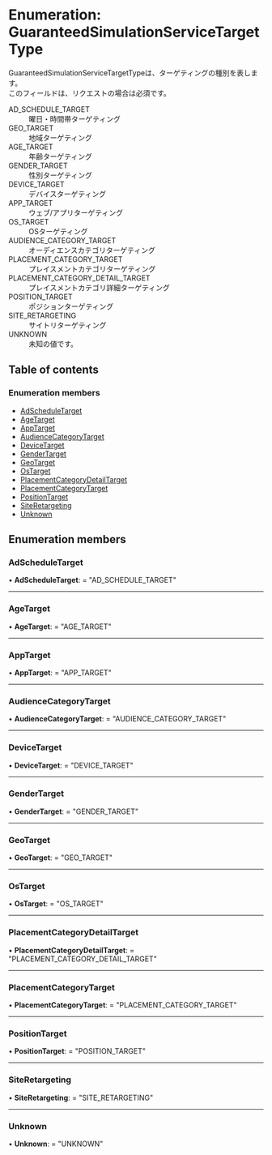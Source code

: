 # Enumeration: GuaranteedSimulationServiceTargetType


<div lang=\"ja\"> GuaranteedSimulationServiceTargetTypeは、ターゲティングの種別を表します。<br> このフィールドは、リクエストの場合は必須です。 </div>  <dl class=term>   <dt class=\"term__item\">AD_SCHEDULE_TARGET</dt>   <dd class=\"term__desc\"><span lang=\"ja\">曜日・時間帯ターゲティング</span></dd>   <dt class=\"term__item\">GEO_TARGET</dt>   <dd class=\"term__desc\"><span lang=\"ja\">地域ターゲティング</span></dd>   <dt class=\"term__item\">AGE_TARGET</dt>   <dd class=\"term__desc\"><span lang=\"ja\">年齢ターゲティング</span></dd>   <dt class=\"term__item\">GENDER_TARGET</dt>   <dd class=\"term__desc\"><span lang=\"ja\">性別ターゲティング</span></dd>   <dt class=\"term__item\">DEVICE_TARGET</dt>   <dd class=\"term__desc\"><span lang=\"ja\">デバイスターゲティング</span></dd>   <dt class=\"term__item\">APP_TARGET</dt>   <dd class=\"term__desc\"><span lang=\"ja\">ウェブ/アプリターゲティング</span></dd>   <dt class=\"term__item\">OS_TARGET</dt>   <dd class=\"term__desc\"><span lang=\"ja\">OSターゲティング</span></dd>   <dt class=\"term__item\">AUDIENCE_CATEGORY_TARGET</dt>   <dd class=\"term__desc\"><span lang=\"ja\">オーディエンスカテゴリターゲティング</span></dd>   <dt class=\"term__item\">PLACEMENT_CATEGORY_TARGET</dt>   <dd class=\"term__desc\"><span lang=\"ja\">プレイスメントカテゴリターゲティング</span></dd>   <dt class=\"term__item\">PLACEMENT_CATEGORY_DETAIL_TARGET</dt>   <dd class=\"term__desc\"><span lang=\"ja\">プレイスメントカテゴリ詳細ターゲティング</span></dd>   <dt class=\"term__item\">POSITION_TARGET</dt>   <dd class=\"term__desc\"><span lang=\"ja\">ポジションターゲティング</span></dd>   <dt class=\"term__item\">SITE_RETARGETING</dt>   <dd class=\"term__desc\"><span lang=\"ja\">サイトリターゲティング</span></dd>   <dt class=\"term__item\">UNKNOWN</dt>   <dd class=\"term__desc\"><span lang=\"ja\">未知の値です。</span></dd> </dl>

## Table of contents

### Enumeration members

- [AdScheduleTarget](guaranteedsimulationservicetargettype.md#adscheduletarget)
- [AgeTarget](guaranteedsimulationservicetargettype.md#agetarget)
- [AppTarget](guaranteedsimulationservicetargettype.md#apptarget)
- [AudienceCategoryTarget](guaranteedsimulationservicetargettype.md#audiencecategorytarget)
- [DeviceTarget](guaranteedsimulationservicetargettype.md#devicetarget)
- [GenderTarget](guaranteedsimulationservicetargettype.md#gendertarget)
- [GeoTarget](guaranteedsimulationservicetargettype.md#geotarget)
- [OsTarget](guaranteedsimulationservicetargettype.md#ostarget)
- [PlacementCategoryDetailTarget](guaranteedsimulationservicetargettype.md#placementcategorydetailtarget)
- [PlacementCategoryTarget](guaranteedsimulationservicetargettype.md#placementcategorytarget)
- [PositionTarget](guaranteedsimulationservicetargettype.md#positiontarget)
- [SiteRetargeting](guaranteedsimulationservicetargettype.md#siteretargeting)
- [Unknown](guaranteedsimulationservicetargettype.md#unknown)

## Enumeration members

### AdScheduleTarget

• **AdScheduleTarget**: = "AD\_SCHEDULE\_TARGET"

___

### AgeTarget

• **AgeTarget**: = "AGE\_TARGET"

___

### AppTarget

• **AppTarget**: = "APP\_TARGET"

___

### AudienceCategoryTarget

• **AudienceCategoryTarget**: = "AUDIENCE\_CATEGORY\_TARGET"

___

### DeviceTarget

• **DeviceTarget**: = "DEVICE\_TARGET"

___

### GenderTarget

• **GenderTarget**: = "GENDER\_TARGET"

___

### GeoTarget

• **GeoTarget**: = "GEO\_TARGET"

___

### OsTarget

• **OsTarget**: = "OS\_TARGET"

___

### PlacementCategoryDetailTarget

• **PlacementCategoryDetailTarget**: = "PLACEMENT\_CATEGORY\_DETAIL\_TARGET"

___

### PlacementCategoryTarget

• **PlacementCategoryTarget**: = "PLACEMENT\_CATEGORY\_TARGET"

___

### PositionTarget

• **PositionTarget**: = "POSITION\_TARGET"

___

### SiteRetargeting

• **SiteRetargeting**: = "SITE\_RETARGETING"

___

### Unknown

• **Unknown**: = "UNKNOWN"
